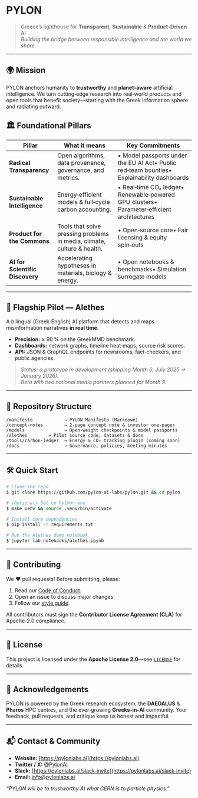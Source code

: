 # PYLON

> Greece’s lighthouse for **Transparent**, **Sustainable** & **Product‑Driven** AI\
> *Building the bridge between responsible intelligence and the world we share.*






---

## 🌍 Mission

PYLON anchors humanity to **trustworthy** and **planet‑aware** artificial intelligence. We turn cutting‑edge research into real‑world products and open tools that benefit society—starting with the Greek information sphere and radiating outward.

## 🏛 Foundational Pillars

| Pillar                          | What it means                                                           | Key Commitments                                                                            |
| ------------------------------- | ----------------------------------------------------------------------- | ------------------------------------------------------------------------------------------ |
| **Radical Transparency**        | Open algorithms, data provenance, governance, and metrics.              | • Model passports under the EU AI Act• Public red‑team bounties• Explainability dashboards |
| **Sustainable Intelligence**    | Energy‑efficient models & full‑cycle carbon accounting.                 | • Real‑time CO₂ ledger• Renewable‑powered GPU clusters• Parameter‑efficient architectures  |
| **Product for the Commons**     | Tools that solve pressing problems in media, climate, culture & health. | • Open‑source core• Fair licensing & equity spin‑outs                                      |
| **AI for Scientific Discovery** | Accelerating hypotheses in materials, biology & energy.                 | • Open notebooks & benchmarks• Simulation surrogate models                                 |

---

## 🚀 Flagship Pilot — Alethes

A bilingual (Greek‑English) AI platform that detects and maps misinformation narratives **in real time**.

- **Precision:** ≥ 90 % on the GreekMMD benchmark.
- **Dashboards:** network graphs, timeline heat‑maps, source risk scores.
- **API:** JSON & GraphQL endpoints for newsrooms, fact‑checkers, and public agencies.

> *Status: α prototype in development (shipping Month 6, July 2025 → January 2026).*\
> *Beta with two national media partners planned for Month 9.*

---

## 📂 Repository Structure

```
/manifesto            → PYLON Manifesto (Markdown)
/concept‑notes        → 2‑page concept note & investor one‑pager
/models               → Open‑weight checkpoints & model passports
/alethes        → Pilot source code, datasets & docs
/tools/carbon‑ledger  → Energy & CO₂ tracking plugin (coming soon)
/docs                 → Governance, policies, meeting minutes
```

---

## 🛠 Quick Start

```bash
# Clone the repo
$ git clone https://github.com/pylon‑ai-labs/pylon.git && cd pylon

# (Optional) Set up Python env
$ make venv && source .venv/bin/activate

# Install core dependencies
$ pip install -r requirements.txt

# Run the Alethes demo notebook
$ jupyter lab notebooks/alethes.ipynb
```

---

## 🤝 Contributing

We ♥ pull requests! Before submitting, please:

1. Read our [Code of Conduct](docs/CODE_OF_CONDUCT.md).
2. Open an issue to discuss major changes.
3. Follow our [style guide](docs/STYLE_GUIDE.md).

All contributors must sign the **Contributor License Agreement (CLA)** for Apache‑2.0 compliance.

---

## 📜 License

This project is licensed under the **Apache License 2.0**—see [`LICENSE`](LICENSE) for details.

---

## 🙏 Acknowledgements

PYLON is powered by the Greek research ecosystem, the **DAEDALUS** & **Pharos** HPC centres, and the ever‑growing **Greeks‑in‑AI** community. Your feedback, pull requests, and critique keep us honest and impactful.

---

## 📬 Contact & Community

- **Website:** [https://pylonlabs.ai](https://pylonlabs.ai)
- **Twitter / X:** [@PylonAI](https://twitter.com/PylonAI)
- **Slack:** [https://pylonlabs.ai/slack‑invite](https://pylonlabs.ai/slack‑invite)
- **Email:** [info@pylonlabs.ai](mailto\:info@pylonlabs.ai)

*“PYLON will be to trustworthy AI what CERN is to particle physics.”*

